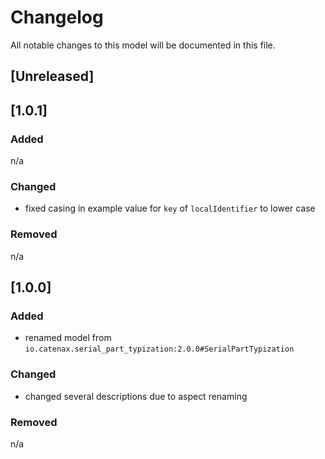 # Changelog
All notable changes to this model will be documented in this file.

## [Unreleased]

## [1.0.1]
### Added
n/a

### Changed
- fixed casing in example value for `key` of `localIdentifier` to lower case

### Removed
n/a

## [1.0.0]
### Added
- renamed model from `io.catenax.serial_part_typization:2.0.0#SerialPartTypization`

### Changed
- changed several descriptions due to aspect renaming

### Removed
n/a